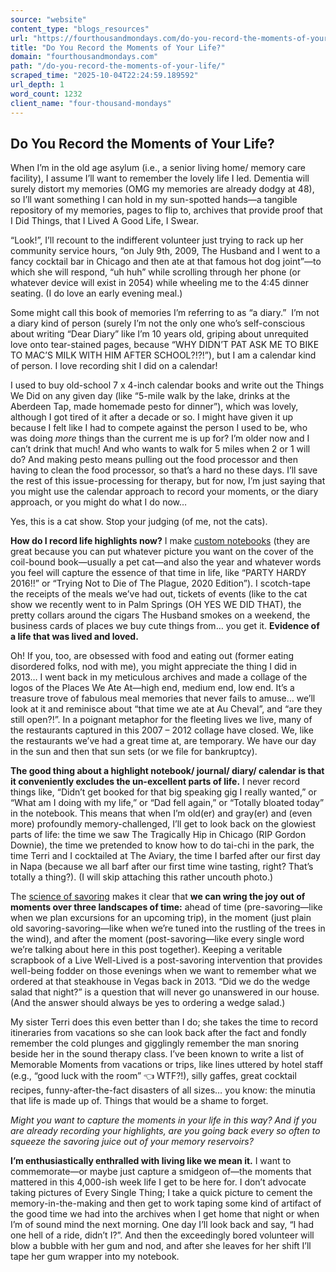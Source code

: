 ```yaml
---
source: "website"
content_type: "blogs_resources"
url: "https://fourthousandmondays.com/do-you-record-the-moments-of-your-life/"
title: "Do You Record the Moments of Your Life?"
domain: "fourthousandmondays.com"
path: "/do-you-record-the-moments-of-your-life/"
scraped_time: "2025-10-04T22:24:59.189592"
url_depth: 1
word_count: 1232
client_name: "four-thousand-mondays"
---
```


## Do You Record the Moments of Your Life?

When I’m in the old age asylum (i.e., a senior living home/ memory care facility), I assume I’ll want to remember the lovely life I led. Dementia will surely distort my memories (OMG my memories are already dodgy at 48), so I’ll want something I can hold in my sun-spotted hands—a tangible repository of my memories, pages to flip to, archives that provide proof that I Did Things, that I Lived A Good Life, I Swear.

“Look!”, I’ll recount to the indifferent volunteer just trying to rack up her community service hours, “on July 9th, 2009, The Husband and I went to a fancy cocktail bar in Chicago and then ate at that famous hot dog joint”—to which she will respond, “uh huh” while scrolling through her phone (or whatever device will exist in 2054) while wheeling me to the 4:45 dinner seating. (I do love an early evening meal.)

Some might call this book of memories I’m referring to as “a diary.”  I’m not a diary kind of person (surely I’m not the only one who’s self-conscious about writing “Dear Diary” like I’m 10 years old, griping about unrequited love onto tear-stained pages, because “WHY DIDN’T PAT ASK ME TO BIKE TO MAC’S MILK WITH HIM AFTER SCHOOL?!?!”), but I am a calendar kind of person. I love recording shit I did on a calendar!

I used to buy old-school 7 x 4-inch calendar books and write out the Things We Did on any given day (like “5-mile walk by the lake, drinks at the Aberdeen Tap, made homemade pesto for dinner”), which was lovely, although I got tired of it after a decade or so. I might have given it up because I felt like I had to compete against the person I used to be, who was doing _more_ things than the current me is up for? I’m older now and I can’t drink that much! And who wants to walk for 5 miles when 2 or 1 will do? And making pesto means pulling out the food processor and then having to clean the food processor, so that’s a hard no these days. I’ll save the rest of this issue-processing for therapy, but for now, I’m just saying that you might use the calendar approach to record your moments, or the diary approach, or you might do what I do now…

Yes, this is a cat show. Stop your judging (of me, not the cats).

**How do I record life highlights now?** I make [custom notebooks](https://www.shutterfly.com/p/photo-gifts/notebooks/upload-your-own-design-5x8-notebook?productCode=1135656&categoryCode=1084060&skuCode=1136564) (they are great because you can put whatever picture you want on the cover of the coil-bound book—usually a pet cat—and also the year and whatever words you feel will capture the essence of that time in life, like “PARTY HARDY 2016!!” or “Trying Not to Die of The Plague, 2020 Edition”). I scotch-tape the receipts of the meals we’ve had out, tickets of events (like to the cat show we recently went to in Palm Springs (OH YES WE DID THAT), the pretty collars around the cigars The Husband smokes on a weekend, the business cards of places we buy cute things from… you get it. **Evidence of a life that was lived and loved.**

Oh! If you, too, are obsessed with food and eating out (former eating disordered folks, nod with me), you might appreciate the thing I did in 2013… I went back in my meticulous archives and made a collage of the logos of the Places We Ate At—high end, medium end, low end. It’s a treasure trove of fabulous meal memories that never fails to amuse… we’ll look at it and reminisce about “that time we ate at Au Cheval”, and “are they still open?!”. In a poignant metaphor for the fleeting lives we live, many of the restaurants captured in this 2007 – 2012 collage have closed. We, like the restaurants we’ve had a great time at, are temporary. We have our day in the sun and then that sun sets (or we file for bankruptcy).

**The good thing about a highlight notebook/ journal/ diary/ calendar is that it conveniently excludes the un-excellent parts of life.** I never record things like, “Didn’t get booked for that big speaking gig I really wanted,” or “What am I doing with my life,” or “Dad fell again,” or “Totally bloated today” in the notebook. This means that when I’m old(er) and gray(er) and (even more) profoundly memory-challenged, I’ll get to look back on the glowiest parts of life: the time we saw The Tragically Hip in Chicago (RIP Gordon Downie), the time we pretended to know how to do tai-chi in the park, the time Terri and I cocktailed at The Aviary, the time I barfed after our first day in Napa (because we all barf after our first time wine tasting, right? That’s totally a thing?). (I will skip attaching this rather uncouth photo.)

The [science of savoring](https://www.taylorfrancis.com/chapters/edit/10.4324/9781315106304-4/savoring-jaime-kurtz) makes it clear that **we can wring the joy out of moments over three landscapes of time:** ahead of time (pre-savoring—like when we plan excursions for an upcoming trip), in the moment (just plain old savoring-savoring—like when we’re tuned into the rustling of the trees in the wind), and after the moment (post-savoring—like every single word we’re talking about here in this post together). Keeping a veritable scrapbook of a Live Well-Lived is a post-savoring intervention that provides well-being fodder on those evenings when we want to remember what we ordered at that steakhouse in Vegas back in 2013. “Did we do the wedge salad that night?” is a question that will never go unanswered in our house. (And the answer should always be yes to ordering a wedge salad.)

My sister Terri does this even better than I do; she takes the time to record itineraries from vacations so she can look back after the fact and fondly remember the cold plunges and gigglingly remember the man snoring beside her in the sound therapy class. I’ve been known to write a list of Memorable Moments from vacations or trips, like lines uttered by hotel staff (e.g., “good luck with the room” 👈 WTF?!), silly gaffes, great cocktail recipes, funny-after-the-fact disasters of all sizes… you know: the minutia that life is made up of. Things that would be a shame to forget.

_Might you want to capture the moments in your life in this way? And if you are already recording your highlights, are you going back every so often to squeeze the savoring juice out of your memory reservoirs?_

**I’m enthusiastically enthralled with living like we mean it.** I want to commemorate—or maybe just capture a smidgeon of—the moments that mattered in this 4,000-ish week life I get to be here for. I don’t advocate taking pictures of Every Single Thing; I take a quick picture to cement the memory-in-the-making and then get to work taping some kind of artifact of the good time we had into the archives when I get home that night or when I’m of sound mind the next morning. One day I’ll look back and say, “I had one hell of a ride, didn’t I?”. And then the exceedingly bored volunteer will blow a bubble with her gum and nod, and after she leaves for her shift I’ll tape her gum wrapper into my notebook.